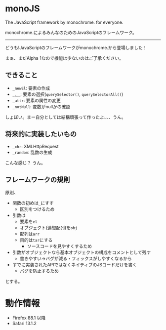 # monoJS
The JavaScript framework by monochrome. for everyone.

monochrome.によるみんなのためのJavaScriptのフレームワーク。

---

どうも!JavaScriptのフレームワークがmonochrome.から登場しました！

まぁ、まだAlpha 1なので機能は少ないのはご了承ください。

## できること
- `_newEl`: 要素の作成
- `_`,`__`: 要素の選択(`querySelector()`, `querySelectorAll()`)
- `_attr`: 要素の属性の変更
- `_notNull`: 変数がnullかの確認

しょぼい。まー自分としては結構頑張って作ったよ、、、うん。

## 将来的に実装したいもの
- `_xhr`: XMLHttpRequest
- `_random`: 乱数の生成

こんな感じ？
うん。

## フレームワークの規則
原則、
- 関数の初めは`_`にすす
  - 区別をつけるため
- 引数は
  - 要素を`el`
  - オブジェクト(連想配列)を`obj`
  - 配列は`arr`
  - 目的は`tar`にする
    - ソースコードを見やすくするため
- 引数がオブジェクトなら基本オブジェクトの構成をコメントとして残す
  - 書きやすい→バグが減る・フィックスがしやすくなるから
- すでに実装されたAPIではなくネイティブのJSコードだけを書く
  - バグを防止するため

とする。


# 動作情報
- Firefox 88.1 以降
- Safari 13.1.2
